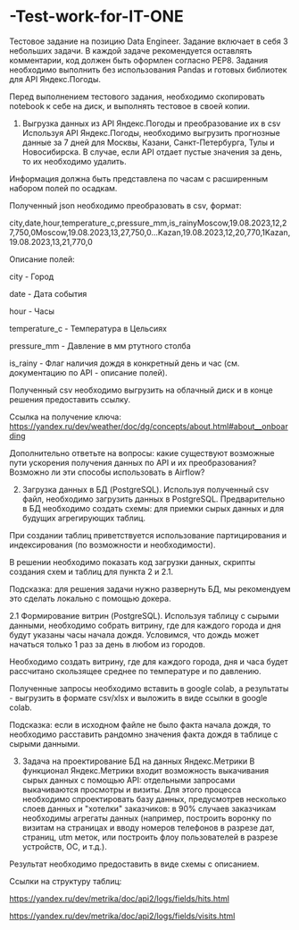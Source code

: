 # -Test-work-for-IT-ONE
Тестовое задание на позицию Data Engineer.
Задание включает в себя 3 небольших задачи. В каждой задаче рекомендуется оставлять комментарии, код должен быть оформлен согласно PEP8. Задания необходимо выполнить без использования Pandas и готовых библиотек для API Яндекс.Погоды.

Перед выполнением тестового задания, необходимо скопировать notebook к себе на диск, и выполнять тестовое в своей копии.

1. Выгрузка данных из API Яндекс.Погоды и преобразование их в csv
Используя API Яндекс.Погоды, необходимо выгрузить прогнозные данные за 7 дней для Москвы, Казани, Санкт-Петербурга, Тулы и Новосибирска. В случае, если API отдает пустые значения за день, то их необходимо удалить.

Информация должна быть представлена по часам с расширенным набором полей по осадкам.

Полученный json необходимо преобразовать в csv, формат:

city,date,hour,temperature_c,pressure_mm,is_rainyMoscow,19.08.2023,12,27,750,0Moscow,19.08.2023,13,27,750,0...Kazan,19.08.2023,12,20,770,1Kazan,19.08.2023,13,21,770,0

Описание полей:

city - Город

date - Дата события

hour - Часы

temperature_c - Температура в Цельсиях

pressure_mm - Давление в мм ртутного столба

is_rainy - Флаг наличия дождя в конкретный день и час (см. документацию по API - описание полей).

Полученный csv необходимо выгрузить на облачный диск и в конце решения предоставить ссылку.

Ссылка на получение ключа: https://yandex.ru/dev/weather/doc/dg/concepts/about.html#about__onboarding

Дополнительно ответьте на вопросы: какие существуют возможные пути ускорения получения данных по API и их преобразования? Возможно ли эти способы использовать в Airflow?


2. Загрузка данных в БД (PostgreSQL).
Используя полученный csv файл, необходимо загрузить данных в PostgreSQL. Предварительно в БД необходимо создать схемы: для приемки сырых данных и для будущих агрегирующих таблиц.

При создании таблиц приветствуется использование партицирования и индексирования (по возможности и необходимости).

В решении необходимо показать код загрузки данных, скрипты создания схем и таблиц для пункта 2 и 2.1.

Подсказка: для решения задачи нужно развернуть БД, мы рекомендуем это сделать локально с помощью докера.


2.1 Формирование витрин (PostgreSQL).
Используя таблицу с сырыми данными, необходимо собрать витрину, где для каждого города и дня будут указаны часы начала дождя. Условимся, что дождь может начаться только 1 раз за день в любом из городов.

Необходимо создать витрину, где для каждого города, дня и часа будет рассчитано скользящее среднее по температуре и по давлению.

Полученные запросы необходимо вставить в google colab, а результаты - выгрузить в формате csv/xlsx и выложить в виде ссылки в google colab.

Подсказка: если в исходном файле не было факта начала дождя, то необходимо расставить рандомно значения факта дождя в таблице с сырыми данными.

3. Задача на проектирование БД на данных Яндекс.Метрики
В функционал Яндекс.Метрики входит возможность выкачивания сырых данных с помощью API: отдельными запросами выкачиваются просмотры и визиты. Для этого процесса необходимо спроектировать базу данных, предусмотрев несколько слоев данных и "хотелки" заказчиков: в 90% случаев заказчикам необходимы агрегаты данных (например, построить воронку по визитам на страницах и вводу номеров телефонов в разрезе дат, страниц, utm меток, или построить флоу пользователей в разрезе устройств, ОС, и т.д.).

Результат необходимо предоставить в виде схемы с описанием.

Ссылки на структуру таблиц:

https://yandex.ru/dev/metrika/doc/api2/logs/fields/hits.html

https://yandex.ru/dev/metrika/doc/api2/logs/fields/visits.html
